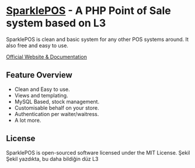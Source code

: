 # [SparklePOS](http://sparklepos.com) - A PHP Point of Sale system based on L3

SparklePOS is clean and basic system for any other POS systems around. It also free and easy to use.

[Official Website & Documentation](http://sparklepos.com)

## Feature Overview

- Clean and Easy to use.
- Views and templating.
- MySQL Based, stock management.
- Customisable behalf on your store.
- Authentication per waiter/waitress.
- A lot more.

## License

SparklePOS is open-sourced software licensed under the MIT License.
Şekil Şekil yazdıkta, bu daha bildiğin düz L3
